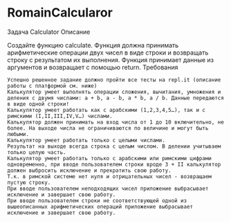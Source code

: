 # RomainCalcularor
Задача Calculator
Описание

Создайте функцию calculate. Функция должна принимать арифметические операции двух чисел в виде строки и возвращать строку с результатом их выполнения.
Функция принимает данные из аргументов и возвращает с помощью return.
Требования

    Успешно решенное задание должно пройти все тесты на repl.it (описание работы с платформой см. ниже)
    Калькулятор умеет выполнять операции сложения, вычитания, умножения и деления с двумя числами: a + b, a - b, a * b, a / b. Данные передаются в виде одной строки!
    Калькулятор умеет работать как с арабскими (1,2,3,4,5…), так и с римскими (I,II,III,IV,V…) числами.
    Калькулятор должен принимать на вход числа от 1 до 10 включительно, не более. На выходе числа не ограничиваются по величине и могут быть любыми.
    Калькулятор умеет работать только с целыми числами.
    Результат на выходе всегда строка с целым числом. В делении учитываем только целую часть.
    Калькулятор умеет работать только с арабскими или римскими цифрами одновременно, при вводе пользователем строки вроде 3 + II калькулятор должен выбросить исключение и прекратить свою работу.
    Т.к. в римской системе нет нуля и отрицательных чисел - возвращаем пустую строку.
    При вводе пользователем неподходящих чисел приложение выбрасывает исключение и завершает свою работу.
    При вводе пользователем строки не соответствующей одной из вышеописанных арифметических операций приложение выбрасывает исключение и завершает свою работу.